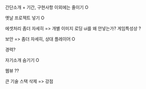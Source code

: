 
간단소개 + 기간, 구현사항 이외에는 줄이기 O

옛날 프로젝트 넣기 O

에셋처리 좀더 자세히 => 개별 이미지 로딩 ui를 왜 안넣는가? 게임특성상 ?

보안 => 좀더 자세히, 상대 플레이어 O

경력?

자기소개 숨기기 O

웹뷰 ??

큰 기술 스택 삭제 => 강점